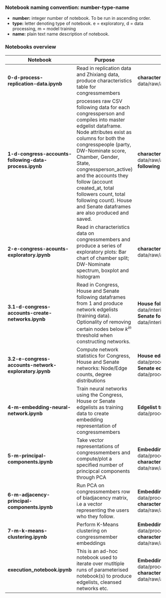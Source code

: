 ### Notebook naming convention: number-type-name

- **number:** integer number of notebook. To be run in ascending order.
- **type:** letter denoting type of notebook. e = exploratory, d = data processing, m = model training
- **name:** plain text name description of notebook.


### Notebooks overview

| Notebook | Purpose | Inputs | Outputs|
|----------|----------|----------|----------|
| **0-d-process-replication-data.ipynb** | Read in replication data and Zhixiang data, produce characteristics table for congressmembers | **characteristics data:** data/raw/all_congress_members.csv | **plots (optional):** reports/figures/  |
| **1-d-congress-accounts-following-data-process.ipynb**| processes raw CSV following data for each congressperson and compiles into master edgelist dataframe. Node attributes exist as columns for both the congresspeople (party, DW-Nominate score, Chamber, Gender, State, congressperson_active) and the accounts they follow (account created_at, total followers count, total following count). House and Senate dataframes are also produced and saved. | **characteristics data:** data/raw/all_congress_members.csv, <br> **following data:** data/raw/following_data_raw/  | **master following table:** data/interim/congress_master_following_table.csv <br> **House following table:** data/interim/house_master_following_table.csv <br> **Senate following table:** data/interim/senate_master_following_table.csv|
| **2-e-congress-acounts-exploratory.ipynb** | Read in characteristics data on congressmembers and produce a series of exploratory plots: Bar chart of chamber split; DW-Nominate spectrum, boxplot and histogram | **characteristics data:** data/raw/all_congress_members.csv | **plots (optional):** reports/figures/  |
| **3.1-d-congress-accounts-create-networks.ipynb** | Read in Congress, House and Senate following dataframes from 1 and produce network edgelists (training data). Optionality of removing certain nodes below $k^{in}$ threshold when constructing networks. | **House following table:** data/interim/house_master_following_table.csv <br> **Senate following table:** data/interim/senate_master_following_table.csv | **House edgelist:** data/processed/house_edgelist_kout_kin.csv <br> **Senate edgelist:** data/processed/senate_edgelist_kout_kin.csv|
| **3.2-e-congress-accounts-network-exploratory.ipynb** | Compute network statistics for Congress, House and Senate networks: Node/Edge counts, degree distributions | **House edgelist:** data/processed/house_edgelist_kout_kin.csv <br> **Senate edgelist:** data/processed/senate_edgelist_kout_kin.csv | None |
| **4-m-embedding-neural-network.ipynb** | Train neural networks using the Congress, House or Senate edgelists as training data to create embedding representation of congressmembers | **Edgelist training data:** data/processsed/\*edgelist\*.csv | **Trained network :** models/model\*.pth <br> **Embeddings dictionary (pickle):** data/processed/embedding\*.pkl|
| **5-m-principal-components.ipynb** | Take vector representations of congressmembers and compute/plot a specified number of principcal components through PCA  | **Embeddings dictionary (pickle):** data/processed/embedding\*.pkl <br> **characteristics data:** data/raw/all_congress_members.csv | TBC (plots) |
| **6-m-adjacency-principal-components.ipynb** | Run PCA on congressmembers row of biadjacency matrix, i.e a vector representing the users who they follow. | **Embeddings dictionary (pickle):** data/processed/embedding\*.pkl <br> **characteristics data:** data/raw/all_congress_members.csv | TBC (plots) |
| **7-m-k-means-clustering.ipynb** | Perform K-Means clustering on congressmember embeddings  | **Embeddings dictionary (pickle):** data/processed/embedding\*.pkl <br> **characteristics data:** data/raw/all_congress_members.csv | TBC (plots) |
| **execution_notebook.ipynb** | This is an ad-hoc notebook used to iterate over mutltiple runs of parameterised notebook(s) to produce edgelists, cleansed networks etc. | **Embeddings dictionary (pickle):** data/processed/embedding\*.pkl <br> **characteristics data:** data/raw/all_congress_members.csv | TBC (plots) |

